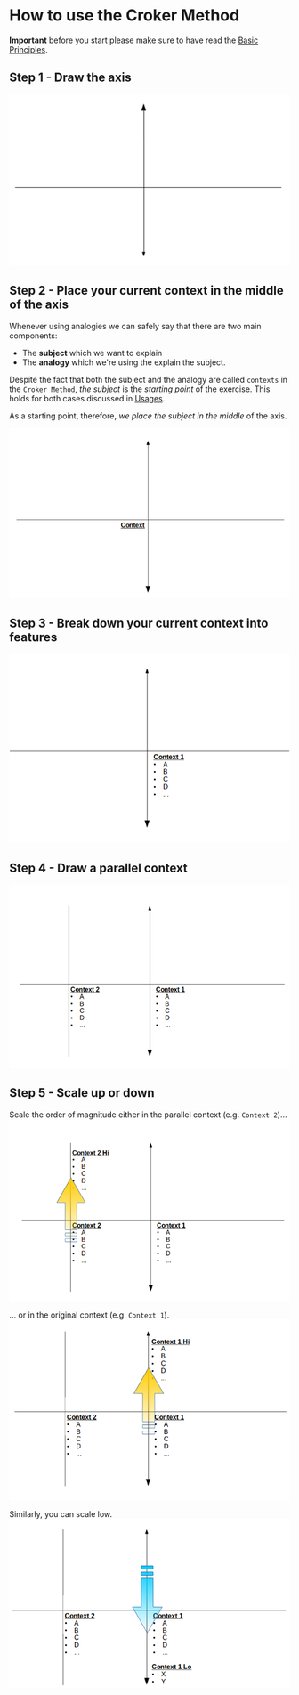 # How to use the Croker Method

****Important**** before you start please make sure to have read the [Basic Principles](/principles/principles.md).

## Step 1 - Draw the axis

![Draw the axis][0]

## Step 2 - Place your current context in the middle of the axis

Whenever using analogies we can safely say that there are two main components:

  * The **subject** which we want to explain
  * The **analogy** which we're using the explain the subject.

Despite the fact that both the subject and the analogy are called ``contexts`` in the ``Croker Method``, *the subject* is the *starting point* of the exercise. This holds for both cases discussed in [Usages](/usages/usages.md).

As a starting point, therefore, *we place the subject in the middle* of the axis.

![Draw the axis and place your current context in the middle][1]

## Step 3 - Break down your current context into features
![Break down your current context into features][2]

## Step 4 - Draw a parallel context
![Draw a parlalel context][3]

## Step 5 - Scale up or down

Scale the order of magnitude either in the parallel context (e.g. ``Context 2``)...
![Scale up or down - Either in the parallel context][4]

... or in the original context (e.g. ``Context 1``).
![Scale up or down - Or in the original context][5]

Similarly, you can scale low.
![Scale up or down - scaling low][6]


[0]:axis-0.png
[1]:axis-1.png
[2]:axis-2-features.png
[3]:axis-3-parallel.png
[4]:axis-4-dimension.png
[5]:axis-5-dimension-2.png
[6]:axis-6-dimension-lo.png


